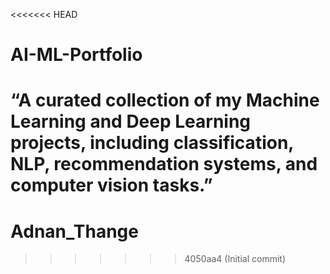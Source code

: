 <<<<<<< HEAD
# AI-ML-Portfolio
“A curated collection of my Machine Learning and Deep Learning projects, including classification, NLP, recommendation systems, and computer vision tasks.”
=======
# Adnan_Thange
>>>>>>> 4050aa4 (Initial commit)
